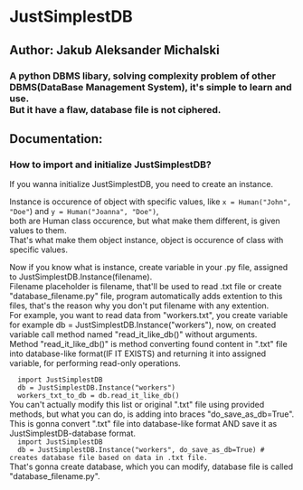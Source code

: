 <h1>JustSimplestDB</h1>
<h2>Author: Jakub Aleksander Michalski</h2>
<h3>A python DBMS libary, solving complexity problem of other DBMS(DataBase Management System), it's simple to learn and use.<br>
But it have a flaw, database file is not ciphered.</h3>
<h2>Documentation:</h2>
<h3>How to import and initialize JustSimplestDB?</h3>
<p>If you wanna initialize JustSimplestDB, you need to create an instance.</p>
<p>Instance is occurence of object with specific values, like <code>x = Human("John", "Doe"</code>) and <code>y = Human("Joanna", "Doe")</code>, <br>
  both are Human class occurence, but what make them different, is given values to them.<br>
  That's what make them object instance, object is occurence of class with specific values.</p>
<p>Now if you know what is instance, create variable in your .py file, assigned to JustSimplestDB.Instance(filename).<br>
Filename placeholder is filename, that'll be used to read .txt file or create "database_filename.py" file, program automatically adds extention to this files, that's the reason why you don't put filename with any extention.<br>
For example, you want to read data from "workers.txt", you create variable for example db = JustSimplestDB.Instance("workers"), now, on created variable call method named "read_it_like_db()" without arguments.<br>
Method "read_it_like_db()" is method converting found content in ".txt" file into database-like format(IF IT EXISTS) and returning it into assigned variable, for performing read-only operations.<br>
<code>
  import JustSimplestDB
  db = JustSimplestDB.Instance("workers")
  workers_txt_to_db = db.read_it_like_db()
</code>
You can't actually modify this list or original ".txt" file using provided methods, but what you can do, is adding into braces "do_save_as_db=True".<br>
This is gonna convert ".txt" file into database-like format AND save it as JustSimplestDB-database format.
<code>
  import JustSimplestDB
  db = JustSimplestDB.Instance("workers", do_save_as_db=True) # creates database file based on data in .txt file.
</code>
That's gonna create database, which you can modify, database file is called "database_filename.py".
</p>
